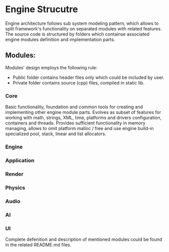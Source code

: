 # Engine Strucutre

Engine architecture follows sub system modeling pattern, which allows to split framework's functionality on 
separated modules with related features. The source code is structured by folders which containse associated
engine modules definition and implementation parts.  

## Modules:

Modules' design employs the following rule: 

* Public folder contains header files only which could be included by user.  
* Private folder contains source (cpp) files, compiled in static lib.

### Core

Basic functionality, foundation and common tools for creating and implementing other engine module parts.
Evolves as subset of features for working with math, strings, XML, time, platforms and drivers configuration,
containers and threads. Provides sufficient functionality in memory managing, allows to omit platform malloc / free
and use engine build-in specialized pool, stack, linear and list allocators. 

### Engine

### Application

### Render

### Physics

### Audio

### AI

### UI

Complete defenition and description of mentioned modules could be found in the related README.md files.
